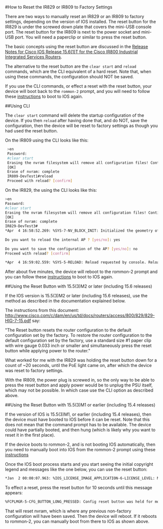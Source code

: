 #How to Reset the IR829 or IR809 to Factory Settings

There are two ways to manually reset an IR829 or an IR809 to factory settings, depending on the version of IOS installed. The reset button for the IR829 is under the screwed down plate that covers the mini-USB console port. The reset button for the IR809 is next to the power socket and mini-USB port. You will need a paperclip or similar to press the reset button.

The basic concepts using the reset button are discussed in the [Release Notes for Cisco IOS Release 15.6(1)T for the Cisco IR800 Industrial Integrated Services Routers](http://www.cisco.com/c/en/us/td/docs/routers/access/800/829/15-6-1TIR8xx-Release-Notes.html). 

The alternative to the reset button are the `clear start` and `reload` commands, which are the CLI equivalent of a hard reset. Note that, when using these commands, the configuration should NOT be saved. 

If you use the CLI commands, or effect a reset with the reset button, your device will boot back to the `rommon-2` prompt, and you will need to follow these [instructions](https://github.com/DevOps4Networks/IOX-Notes/blob/master/How_To_Boot_From_rommon-2/README.md) to boot to IOS again.

##Using CLI

The `clear start` command will delete the startup configuration of the device. If you then `reload` after having done that, and do NOT, save the configuration, then the device will be reset to factory settings as though you had used the reset button.

On the IR809 using the CLI looks like this:

```bash
 >en
 Password: 
 #clear start
 Erasing the nvram filesystem will remove all configuration files! Continue? [confirm]
 [OK]
 Erase of nvram: complete
 IR809-DevTest1#reload
 Proceed with reload? [confirm]
```

On the IR829, the using the CLI looks like this:
```bash
>en
Password: 
#clear start
Erasing the nvram filesystem will remove all configuration files! Continue? [confirm]
[OK]
Erase of nvram: complete
IR829-DevTest3#
*Apr  4 16:58:52.269: %SYS-7-NV_BLOCK_INIT: Initialized the geometry of nvramreload
 
Do you want to reload the internal AP ? [yes/no]: yes
 
Do you want to save the configuration of the AP? [yes/no]: no
Proceed with reload? [confirm]
 
*Apr  4 16:59:02.559: %SYS-5-RELOAD: Reload requested by console. Reload Reason: Reload Command.
``` 
 
After about five minutes, the device will reboot to the rommon-2 prompt and you can follow these [instructions](https://github.com/DevOps4Networks/IOX-Notes/blob/master/How_To_Boot_From_rommon-2/README.md) to boot to IOS again.

##Using the Reset Button with 15.5(3)M2 or later (including 15.6 releases)
 
If the IOS version is 15.5(3)M2 or later (including 15.6 releases), use the method as described in the documentation explained below.
 
The instructions from this document: http://www.cisco.com/c/dam/en/us/td/docs/routers/access/800/829/829-HIG-7-15.pdf say:
 
"The Reset button resets the router configuration to the default configuration set by the factory. To restore the router configuration to the default configuration set by the factory, use a standard size #1 paper clip with wire gauge 0.033 inch or smaller and simultaneously press the reset button while applying power to the router."
 
What worked for me with the IR829 was holding the reset button down for a count of ~20 seconds, until the PoE light came on, after which the device was reset to factory settings.

With the IR809, the power plug is screwed in, so the only way to be able to press the reset button and apply power would be to unplug the PSU itself, which may not be possible. In which case use the CLI option as described above.
 
##Using the Reset Button with 15.5(3)M1 or earlier (including 15.4 releases)
 
If the version of IOS is 15.5(3)M1, or earlier (including 15.4 releases), then the device must have booted to IOS before it can be reset. Note that this does not mean that the command prompt has to be available. The device could have partially booted, and then hung (which is likely why you want to reset it in the first place).
 
If the device boots to rommon-2, and is not booting IOS automatically, then you need to manually boot into IOS from the rommon-2 prompt using these [instructions](https://github.com/DevOps4Networks/IOX-Notes/blob/master/How_To_Boot_From_rommon-2/README.md) 

Once the IOS boot process starts and you start seeing the initial copyright legend and messages like the one below, you can use the reset button:
 
 ```bash
*Jan  2 00:00:07.963: %IOS_LICENSE_IMAGE_APPLICATION-6-LICENSE_LEVEL: Module name = ir800 Next reboot level = ipbasek9 and License = ipbasek9 ...
 ```
 
To effect a reset, press the reset button for 10 seconds until this message appears:
 
```bash
%FCPLMGR-5-CFG_BUTTON_LONG_PRESSED: Config reset button was held for more than 10 seconds. NVRAM filesystem erased.
```
That will reset nvram, which is where any previous non-factory configuration will have been saved. Then the device will reboot. If it reboots to rommon-2, you can manually boot from there to IOS as shown above.
 
 